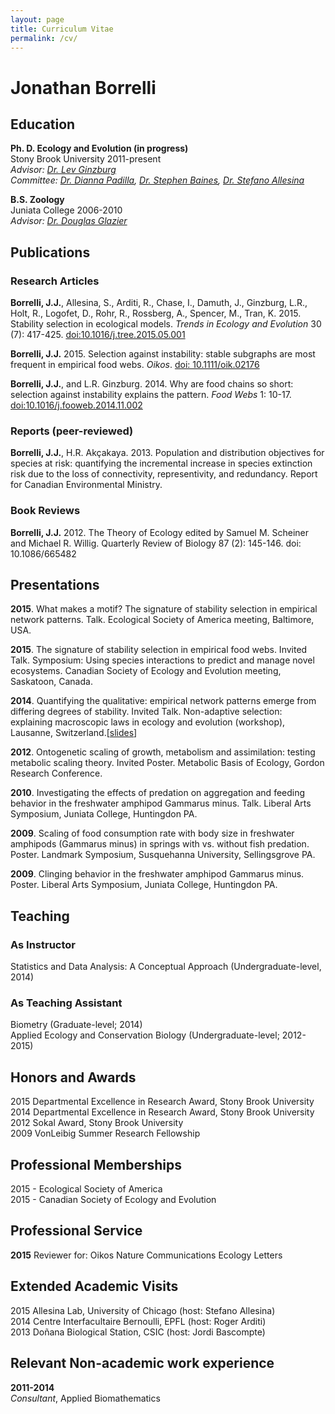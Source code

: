 ```yaml
---
layout: page
title: Curriculum Vitae
permalink: /cv/
---
```

# Jonathan Borrelli  

## Education
**Ph. D. Ecology and Evolution (in progress)**  
Stony Brook University 2011-present  
*Advisor: [Dr. Lev Ginzburg](http://life.bio.sunysb.edu/ee/ginzburglab/)*  
*Committee: [Dr. Dianna Padilla](http://life.bio.sunysb.edu/ee/padillalab/), [Dr. Stephen Baines](http://life.bio.sunysb.edu/ee/baineslab/), [Dr. Stefano Allesina](http://allesinalab.uchicago.edu/)*

**B.S. Zoology**  
Juniata College 2006-2010  
*Advisor: [Dr. Douglas Glazier](http://jcsites.juniata.edu/faculty/glazier/)*

## Publications 
### Research Articles
**Borrelli, J.J.**, Allesina, S., Arditi, R., Chase, I., Damuth, J., Ginzburg, L.R., Holt, R., Logofet, D., Rohr, R., Rossberg, A., Spencer, M., Tran, K. 2015. Stability selection in ecological models. *Trends in Ecology and Evolution* 30 (7): 417-425. [doi:10.1016/j.tree.2015.05.001](http://www.sciencedirect.com/science/article/pii/S0169534715001238) 

**Borrelli, J.J.** 2015. Selection against instability: stable subgraphs are most frequent in empirical food webs. *Oikos*. [doi: 10.1111/oik.02176](http://www.oikosjournal.org/accepted-article/selection-against-instability-stable-subgraphs-are-most-frequent-empirical-food)

**Borrelli, J.J.**, and L.R. Ginzburg. 2014. Why are food chains so short: selection against instability explains the pattern. *Food Webs* 1: 10-17. [doi:10.1016/j.fooweb.2014.11.002](http://www.sciencedirect.com/science/article/pii/S2352249614000056)

### Reports (peer-reviewed)

**Borrelli, J.J.**, H.R. Akçakaya. 2013. Population and distribution objectives for species at risk: quantifying the incremental increase in species extinction risk due to the loss of connectivity, representivity, and redundancy. Report for Canadian Environmental Ministry.

### Book Reviews

**Borrelli, J.J.** 2012. The Theory of Ecology edited by Samuel M. Scheiner and Michael R. Willig. Quarterly Review of Biology 87 (2): 145-146. doi: 10.1086/665482

## Presentations
**2015**. What makes a motif? The signature of stability selection in empirical network patterns. Talk. Ecological Society of America meeting, Baltimore, USA. 

**2015**. The signature of stability selection in empirical food webs. Invited Talk. Symposium: Using species interactions to predict and manage novel ecosystems. Canadian Society of Ecology and Evolution meeting, Saskatoon, Canada.  

**2014**. Quantifying the qualitative: empirical network patterns emerge from differing degrees of stability. Invited Talk. Non-adaptive selection: explaining macroscopic laws in ecology and evolution (workshop), Lausanne, Switzerland.[[slides](http://figshare.com/articles/Quantifying_the_qualitative_empirical_network_patterns_emerge_from_differing_degrees_of_stability/1256364)]

**2012**. Ontogenetic scaling of growth, metabolism and assimilation: testing metabolic scaling theory. Invited Poster. Metabolic Basis of Ecology, Gordon Research Conference. 

**2010**. Investigating the effects of predation on aggregation and feeding behavior in the freshwater amphipod Gammarus minus. Talk. Liberal Arts Symposium, Juniata College, Huntingdon PA. 

**2009**. Scaling of food consumption rate with body size in freshwater amphipods (Gammarus minus) in springs with vs. without fish predation. Poster. Landmark Symposium, Susquehanna University, Sellingsgrove PA.  

**2009**. Clinging behavior in the freshwater amphipod Gammarus minus. Poster. Liberal Arts Symposium, Juniata College, Huntingdon PA.

## Teaching
### As Instructor
Statistics and Data Analysis: A Conceptual Approach (Undergraduate-level, 2014)   

### As Teaching Assistant
Biometry (Graduate-level; 2014)  
Applied Ecology and Conservation Biology (Undergraduate-level; 2012-2015)  

## Honors and Awards
2015 Departmental Excellence in Research Award, Stony Brook University  
2014 Departmental Excellence in Research Award, Stony Brook University    
2012 Sokal Award, Stony Brook University  
2009 VonLeibig Summer Research Fellowship  

## Professional Memberships
2015 - Ecological Society of America  
2015 - Canadian Society of Ecology and Evolution  

## Professional Service
**2015** Reviewer for: 
  Oikos
  Nature Communications
  Ecology Letters
 
## Extended Academic Visits
2015 Allesina Lab, University of Chicago (host: Stefano Allesina)  
2014 Centre Interfacultaire Bernoulli, EPFL (host: Roger Arditi)  
2013 Doñana Biological Station, CSIC (host: Jordi Bascompte)   

## Relevant Non-academic work experience
**2011-2014**  
*Consultant*, Applied Biomathematics
